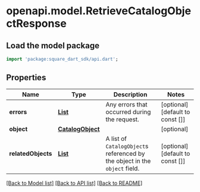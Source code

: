 # openapi.model.RetrieveCatalogObjectResponse

## Load the model package
```dart
import 'package:square_dart_sdk/api.dart';
```

## Properties
Name | Type | Description | Notes
------------ | ------------- | ------------- | -------------
**errors** | [**List<Error>**](Error.md) | Any errors that occurred during the request. | [optional] [default to const []]
**object** | [**CatalogObject**](CatalogObject.md) |  | [optional] 
**relatedObjects** | [**List<CatalogObject>**](CatalogObject.md) | A list of `CatalogObject`s referenced by the object in the `object` field. | [optional] [default to const []]

[[Back to Model list]](../README.md#documentation-for-models) [[Back to API list]](../README.md#documentation-for-api-endpoints) [[Back to README]](../README.md)


